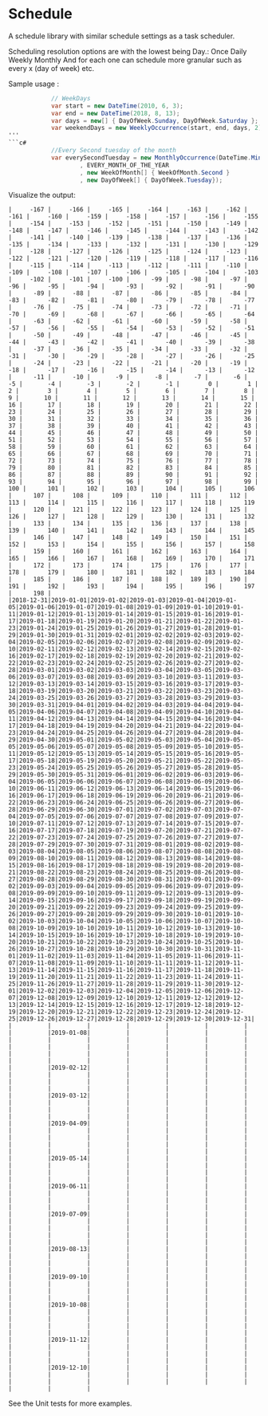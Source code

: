 # Schedule
A schedule library with similar schedule settings as a task scheduler.

Scheduling resolution options are with the lowest being Day.:
  Once
  Daily
  Weekly
  Monthly
  And for each one can schedule more granular such as every x (day of week) etc.
  
  Sample usage :
  
```c#
            // WeekDays
            var start = new DateTime(2010, 6, 3);
            var end = new DateTime(2018, 8, 13);
            var days = new[] { DayOfWeek.Sunday, DayOfWeek.Saturday };
            var weekendDays = new WeeklyOccurrence(start, end, days, 2);
'''            
```c#       
            //Every Second tuesday of the month
            var everySecondTuesday = new MonthlyOccurrence(DateTime.MinValue, DateTime.MaxValue
                    , EVERY_MONTH_OF_THE_YEAR
                    , new WeekOfMonth[] { WeekOfMonth.Second }
                    , new DayOfWeek[] { DayOfWeek.Tuesday});
```
Visualize the output:
```text
|     -167 |     -166 |     -165 |     -164 |     -163 |     -162 |     -161 |     -160 |     -159 |     -158 |     -157 |     -156 |     -155 |     -154 |     -153 |     -152 |     -151 |     -150 |     -149 |     -148 |     -147 |     -146 |     -145 |     -144 |     -143 |     -142 |     -141 |     -140 |     -139 |     -138 |     -137 |     -136 |     -135 |     -134 |     -133 |     -132 |     -131 |     -130 |     -129 |     -128 |     -127 |     -126 |     -125 |     -124 |     -123 |     -122 |     -121 |     -120 |     -119 |     -118 |     -117 |     -116 |     -115 |     -114 |     -113 |     -112 |     -111 |     -110 |     -109 |     -108 |     -107 |     -106 |     -105 |     -104 |     -103 |     -102 |     -101 |     -100 |      -99 |      -98 |      -97 |      -96 |      -95 |      -94 |      -93 |      -92 |      -91 |      -90 |      -89 |      -88 |      -87 |      -86 |      -85 |      -84 |      -83 |      -82 |      -81 |      -80 |      -79 |      -78 |      -77 |      -76 |      -75 |      -74 |      -73 |      -72 |      -71 |      -70 |      -69 |      -68 |      -67 |      -66 |      -65 |      -64 |      -63 |      -62 |      -61 |      -60 |      -59 |      -58 |      -57 |      -56 |      -55 |      -54 |      -53 |      -52 |      -51 |      -50 |      -49 |      -48 |      -47 |      -46 |      -45 |      -44 |      -43 |      -42 |      -41 |      -40 |      -39 |      -38 |      -37 |      -36 |      -35 |      -34 |      -33 |      -32 |      -31 |      -30 |      -29 |      -28 |      -27 |      -26 |      -25 |      -24 |      -23 |      -22 |      -21 |      -20 |      -19 |      -18 |      -17 |      -16 |      -15 |      -14 |      -13 |      -12 |      -11 |      -10 |       -9 |       -8 |       -7 |       -6 |       -5 |       -4 |       -3 |       -2 |       -1 |        0 |        1 |        2 |        3 |        4 |        5 |        6 |        7 |        8 |        9 |       10 |       11 |       12 |       13 |       14 |       15 |       16 |       17 |       18 |       19 |       20 |       21 |       22 |       23 |       24 |       25 |       26 |       27 |       28 |       29 |       30 |       31 |       32 |       33 |       34 |       35 |       36 |       37 |       38 |       39 |       40 |       41 |       42 |       43 |       44 |       45 |       46 |       47 |       48 |       49 |       50 |       51 |       52 |       53 |       54 |       55 |       56 |       57 |       58 |       59 |       60 |       61 |       62 |       63 |       64 |       65 |       66 |       67 |       68 |       69 |       70 |       71 |       72 |       73 |       74 |       75 |       76 |       77 |       78 |       79 |       80 |       81 |       82 |       83 |       84 |       85 |       86 |       87 |       88 |       89 |       90 |       91 |       92 |       93 |       94 |       95 |       96 |       97 |       98 |       99 |      100 |      101 |      102 |      103 |      104 |      105 |      106 |      107 |      108 |      109 |      110 |      111 |      112 |      113 |      114 |      115 |      116 |      117 |      118 |      119 |      120 |      121 |      122 |      123 |      124 |      125 |      126 |      127 |      128 |      129 |      130 |      131 |      132 |      133 |      134 |      135 |      136 |      137 |      138 |      139 |      140 |      141 |      142 |      143 |      144 |      145 |      146 |      147 |      148 |      149 |      150 |      151 |      152 |      153 |      154 |      155 |      156 |      157 |      158 |      159 |      160 |      161 |      162 |      163 |      164 |      165 |      166 |      167 |      168 |      169 |      170 |      171 |      172 |      173 |      174 |      175 |      176 |      177 |      178 |      179 |      180 |      181 |      182 |      183 |      184 |      185 |      186 |      187 |      188 |      189 |      190 |      191 |      192 |      193 |      194 |      195 |      196 |      197 |      198 |
|2018-12-31|2019-01-01|2019-01-02|2019-01-03|2019-01-04|2019-01-05|2019-01-06|2019-01-07|2019-01-08|2019-01-09|2019-01-10|2019-01-11|2019-01-12|2019-01-13|2019-01-14|2019-01-15|2019-01-16|2019-01-17|2019-01-18|2019-01-19|2019-01-20|2019-01-21|2019-01-22|2019-01-23|2019-01-24|2019-01-25|2019-01-26|2019-01-27|2019-01-28|2019-01-29|2019-01-30|2019-01-31|2019-02-01|2019-02-02|2019-02-03|2019-02-04|2019-02-05|2019-02-06|2019-02-07|2019-02-08|2019-02-09|2019-02-10|2019-02-11|2019-02-12|2019-02-13|2019-02-14|2019-02-15|2019-02-16|2019-02-17|2019-02-18|2019-02-19|2019-02-20|2019-02-21|2019-02-22|2019-02-23|2019-02-24|2019-02-25|2019-02-26|2019-02-27|2019-02-28|2019-03-01|2019-03-02|2019-03-03|2019-03-04|2019-03-05|2019-03-06|2019-03-07|2019-03-08|2019-03-09|2019-03-10|2019-03-11|2019-03-12|2019-03-13|2019-03-14|2019-03-15|2019-03-16|2019-03-17|2019-03-18|2019-03-19|2019-03-20|2019-03-21|2019-03-22|2019-03-23|2019-03-24|2019-03-25|2019-03-26|2019-03-27|2019-03-28|2019-03-29|2019-03-30|2019-03-31|2019-04-01|2019-04-02|2019-04-03|2019-04-04|2019-04-05|2019-04-06|2019-04-07|2019-04-08|2019-04-09|2019-04-10|2019-04-11|2019-04-12|2019-04-13|2019-04-14|2019-04-15|2019-04-16|2019-04-17|2019-04-18|2019-04-19|2019-04-20|2019-04-21|2019-04-22|2019-04-23|2019-04-24|2019-04-25|2019-04-26|2019-04-27|2019-04-28|2019-04-29|2019-04-30|2019-05-01|2019-05-02|2019-05-03|2019-05-04|2019-05-05|2019-05-06|2019-05-07|2019-05-08|2019-05-09|2019-05-10|2019-05-11|2019-05-12|2019-05-13|2019-05-14|2019-05-15|2019-05-16|2019-05-17|2019-05-18|2019-05-19|2019-05-20|2019-05-21|2019-05-22|2019-05-23|2019-05-24|2019-05-25|2019-05-26|2019-05-27|2019-05-28|2019-05-29|2019-05-30|2019-05-31|2019-06-01|2019-06-02|2019-06-03|2019-06-04|2019-06-05|2019-06-06|2019-06-07|2019-06-08|2019-06-09|2019-06-10|2019-06-11|2019-06-12|2019-06-13|2019-06-14|2019-06-15|2019-06-16|2019-06-17|2019-06-18|2019-06-19|2019-06-20|2019-06-21|2019-06-22|2019-06-23|2019-06-24|2019-06-25|2019-06-26|2019-06-27|2019-06-28|2019-06-29|2019-06-30|2019-07-01|2019-07-02|2019-07-03|2019-07-04|2019-07-05|2019-07-06|2019-07-07|2019-07-08|2019-07-09|2019-07-10|2019-07-11|2019-07-12|2019-07-13|2019-07-14|2019-07-15|2019-07-16|2019-07-17|2019-07-18|2019-07-19|2019-07-20|2019-07-21|2019-07-22|2019-07-23|2019-07-24|2019-07-25|2019-07-26|2019-07-27|2019-07-28|2019-07-29|2019-07-30|2019-07-31|2019-08-01|2019-08-02|2019-08-03|2019-08-04|2019-08-05|2019-08-06|2019-08-07|2019-08-08|2019-08-09|2019-08-10|2019-08-11|2019-08-12|2019-08-13|2019-08-14|2019-08-15|2019-08-16|2019-08-17|2019-08-18|2019-08-19|2019-08-20|2019-08-21|2019-08-22|2019-08-23|2019-08-24|2019-08-25|2019-08-26|2019-08-27|2019-08-28|2019-08-29|2019-08-30|2019-08-31|2019-09-01|2019-09-02|2019-09-03|2019-09-04|2019-09-05|2019-09-06|2019-09-07|2019-09-08|2019-09-09|2019-09-10|2019-09-11|2019-09-12|2019-09-13|2019-09-14|2019-09-15|2019-09-16|2019-09-17|2019-09-18|2019-09-19|2019-09-20|2019-09-21|2019-09-22|2019-09-23|2019-09-24|2019-09-25|2019-09-26|2019-09-27|2019-09-28|2019-09-29|2019-09-30|2019-10-01|2019-10-02|2019-10-03|2019-10-04|2019-10-05|2019-10-06|2019-10-07|2019-10-08|2019-10-09|2019-10-10|2019-10-11|2019-10-12|2019-10-13|2019-10-14|2019-10-15|2019-10-16|2019-10-17|2019-10-18|2019-10-19|2019-10-20|2019-10-21|2019-10-22|2019-10-23|2019-10-24|2019-10-25|2019-10-26|2019-10-27|2019-10-28|2019-10-29|2019-10-30|2019-10-31|2019-11-01|2019-11-02|2019-11-03|2019-11-04|2019-11-05|2019-11-06|2019-11-07|2019-11-08|2019-11-09|2019-11-10|2019-11-11|2019-11-12|2019-11-13|2019-11-14|2019-11-15|2019-11-16|2019-11-17|2019-11-18|2019-11-19|2019-11-20|2019-11-21|2019-11-22|2019-11-23|2019-11-24|2019-11-25|2019-11-26|2019-11-27|2019-11-28|2019-11-29|2019-11-30|2019-12-01|2019-12-02|2019-12-03|2019-12-04|2019-12-05|2019-12-06|2019-12-07|2019-12-08|2019-12-09|2019-12-10|2019-12-11|2019-12-12|2019-12-13|2019-12-14|2019-12-15|2019-12-16|2019-12-17|2019-12-18|2019-12-19|2019-12-20|2019-12-21|2019-12-22|2019-12-23|2019-12-24|2019-12-25|2019-12-26|2019-12-27|2019-12-28|2019-12-29|2019-12-30|2019-12-31|
|          |          |          |          |          |          |          |          |2019-01-08|          |          |          |          |          |          |          |          |          |          |          |          |          |          |          |          |          |          |          |          |          |          |          |          |          |          |          |          |          |          |          |          |          |          |2019-02-12|          |          |          |          |          |          |          |          |          |          |          |          |          |          |          |          |          |          |          |          |          |          |          |          |          |          |          |2019-03-12|          |          |          |          |          |          |          |          |          |          |          |          |          |          |          |          |          |          |          |          |          |          |          |          |          |          |          |2019-04-09|          |          |          |          |          |          |          |          |          |          |          |          |          |          |          |          |          |          |          |          |          |          |          |          |          |          |          |          |          |          |          |          |          |          |2019-05-14|          |          |          |          |          |          |          |          |          |          |          |          |          |          |          |          |          |          |          |          |          |          |          |          |          |          |          |2019-06-11|          |          |          |          |          |          |          |          |          |          |          |          |          |          |          |          |          |          |          |          |          |          |          |          |          |          |          |2019-07-09|          |          |          |          |          |          |          |          |          |          |          |          |          |          |          |          |          |          |          |          |          |          |          |          |          |          |          |          |          |          |          |          |          |          |2019-08-13|          |          |          |          |          |          |          |          |          |          |          |          |          |          |          |          |          |          |          |          |          |          |          |          |          |          |          |2019-09-10|          |          |          |          |          |          |          |          |          |          |          |          |          |          |          |          |          |          |          |          |          |          |          |          |          |          |          |2019-10-08|          |          |          |          |          |          |          |          |          |          |          |          |          |          |          |          |          |          |          |          |          |          |          |          |          |          |          |          |          |          |          |          |          |          |2019-11-12|          |          |          |          |          |          |          |          |          |          |          |          |          |          |          |          |          |          |          |          |          |          |          |          |          |          |          |2019-12-10|          |          |          |          |          |          |          |          |          |          |          |          |          |          |          |          |          |          |          |          |          |
```

See the Unit tests for more examples.
